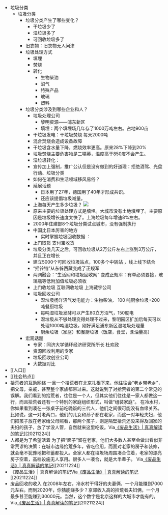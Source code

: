 - 垃圾分类
    - 垃圾分类
        - 垃圾分类产生了哪些变化？
            - 干垃圾少了
            - 湿垃圾多了
            - 可回收垃圾多了
        - 旧衣物：旧衣物无人问津
        - 垃圾处理方式
            - 填埋
            - 焚烧
            - 转化
                - 生物柴油
                - 沼气
                - 特殊产品
                - 玻璃
                - 塑料
        - 垃圾分类涉及到哪些企业和人？
            - 垃圾处理公司
                - 黎明资源——浦东新区
                - 填埋：两个填埋场几年存了1000万吨左右。占地900亩
            - 干垃圾发电：干垃圾焚烧 每天2000吨
            - 混合焚烧会造成设备故障
            - 干垃圾含水量下降，燃烧效率更高。原来28%下降到20%
            - 垃圾焚烧主要危害物是二噁英，温度高于850度不会产生。
            - 湿垃圾转化：
            - 宣传加上强制，推广公认但是没有做到的好道理：拒绝酒驾、光盘行动、垃圾分类
            - 如何在消费和生活领域移风易俗？
            - 延展话题
                - 日本用了27年，德国用了40年才形成共识。
                - 还应该提倡垃圾减量。
            - 上海每天产生多少垃圾？ ![](http://wxhdp.xuexihaike.com/2019-07-22-014703.png)
            - 原来主要的垃圾处理方式是填埋。大城市没有土地填埋了。主要原因是垃圾增长速度太快了。上海垃圾每年增速8%左右。
            - 2000年住建部8个垃圾分类试点城市，没有强制执行
            - 中国比日本厉害的地方
                - 实时掌握垃圾回收数据 ：
            - 上门取货 支付宝收货
            - 垃圾分类几天之后，可回收垃圾从2万公斤左右上涨到3万公斤，并且正在增长
            - 建立5000个可回收垃圾站点，100多个中转站 ，线上线下结合
            - “摇铃铛”从东躲西藏变成了正规军
            - 两网融合：“生活网和垃圾回收网” 变成正规军：有单必须要接，玻璃瓶等低附加值垃圾必须收
            - 上门收垃圾 互联网收垃圾 上海藏宇公司
            - 垃圾回收公司
                - 湿垃圾杨洋沼气发电能力：生物柴油， 100 吨厨余垃圾+200吨餐厨垃圾
                - 每吨湿垃圾发酵可以产生80立方沼气，150度电
                - 湿垃圾从不够处理变得处理不过来，黎明园区扩加后每天可以处理1000吨湿垃圾，刚好满足浦东新区湿垃圾处理量
                - 厨余垃圾（家庭）和餐厨垃圾（饭店，食堂，含油量高）
        - 宏观话题
            - 专家：同济大学循环经济研究所所长 杜欢政
            - 资源回收利用的专家
            - 垃圾回收创业公司
            - 大数据对比
- [[人口]]
- [[社会热点]]
- 拾荒者的互助网络
  一旦一个拾荒者在北京扎根下来，他往往会“老乡带老乡”，把父母，亲戚，甚至整个家族都带过来。这就说到了对拾荒者的第二个常见的误解。我们看到的拾荒者，往往是一个人，但其实他们往往是一家人都做这一行，而且拾荒者还有一个特别的家庭组织形式，叫做“组装家庭”。
  在冷水村，你如果看到凑在一张桌子前吃晚饭的三代人，他们之间很可能没有血缘关系。比如说，这一对老两口，他们的儿女和孙子都在老家，而这一对年轻夫妇，他们把孩子放在老家给父母照看，那两个孩子，则是隔壁拾荒还没来得及回家的夫妇的孩子，放了学没人管，自然就来这里吃饭。Via[《废品生活》| 真真解读的笔记](https://app.yinxiang.com/shard/s63/nl/13797828/5398858a-ded7-4c82-b8c5-628d76faf3ba/)[[20211224]] 
- 人都是为了希望活着
  为了把“面子”留在老家，他们大多数人甚至会做出看似非常荒谬的决策：在城市边缘拾荒多年，省吃俭用，而面对老家的房子和装修，就会毫不犹豫地把积蓄都投入。全家人都在垃圾场周围凑合住着，老家的漂亮房子空着，高档设施无人享用。很多人一凑合，就是大半辈子。
  Via[《废品生活》| 真真解读的笔记](https://app.yinxiang.com/shard/s63/nl/13797828/5398858a-ded7-4c82-b8c5-628d76faf3ba/)[[20211224]] 
- 《废品生活》| 真真解读的笔记Via[《废品生活》| 真真解读的笔记](https://app.yinxiang.com/shard/s63/nl/13797828/5398858a-ded7-4c82-b8c5-628d76faf3ba/)[[20211224]] 
- 废品回收的收入
  在2008年左右，冷水村干得好的夫妻俩，一个月能赚到7000元左右。而到2020年，你猜能赚多少？京郊收入高的拾荒者夫妇俩，一个月最多甚至能赚到30000元。当然，这个数字是北京这样的大城市才能有的。
  Via[《废品生活》| 真真解读的笔记](https://app.yinxiang.com/shard/s63/nl/13797828/5398858a-ded7-4c82-b8c5-628d76faf3ba/)[[20211224]] 
- 
